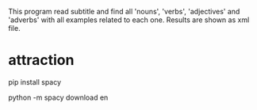 This program read subtitle and find all 'nouns', 'verbs', 'adjectives' and 'adverbs' with all examples related to each one. 
Results are shown as xml file. 

# attraction

pip install spacy

python -m spacy download en
